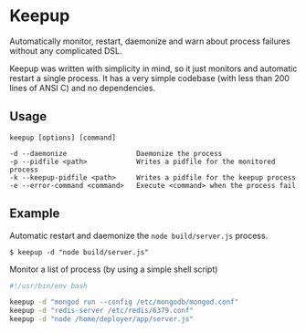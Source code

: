 # Keepup
Automatically monitor, restart, daemonize and warn about process failures without any complicated DSL.

Keepup was written with simplicity in mind, so it just monitors and automatic restart a single process. It has a very simple codebase (with less than 200 lines of ANSI C) and no dependencies.

## Usage

```
keepup [options] [command]

-d --daemonize                 Daemonize the process
-p --pidfile <path>            Writes a pidfile for the monitored process
-k --keepup-pidfile <path>     Writes a pidfile for the keepup process
-e --error-command <command>   Execute <command> when the process fail
```

## Example

Automatic restart and daemonize the `node build/server.js` process.
```
$ keepup -d "node build/server.js"
```

Monitor a list of process (by using a simple shell script)

```bash
#!/usr/bin/env bash

keepup -d "mongod run --config /etc/mongodb/mongod.conf"
keepup -d "redis-server /etc/redis/6379.conf"
keepup -d "node /home/deployer/app/server.js"
```
